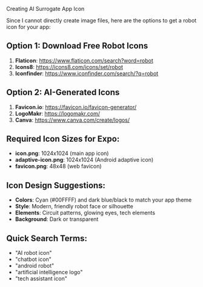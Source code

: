 Creating AI Surrogate App Icon

Since I cannot directly create image files, here are the options to get a robot icon for your app:

## Option 1: Download Free Robot Icons
1. **Flaticon**: https://www.flaticon.com/search?word=robot
2. **Icons8**: https://icons8.com/icons/set/robot
3. **Iconfinder**: https://www.iconfinder.com/search/?q=robot

## Option 2: AI-Generated Icons
1. **Favicon.io**: https://favicon.io/favicon-generator/
2. **LogoMakr**: https://logomakr.com/
3. **Canva**: https://www.canva.com/create/logos/

## Required Icon Sizes for Expo:
- **icon.png**: 1024x1024 (main app icon)
- **adaptive-icon.png**: 1024x1024 (Android adaptive icon)
- **favicon.png**: 48x48 (web favicon)

## Icon Design Suggestions:
- **Colors**: Cyan (#00FFFF) and dark blue/black to match your app theme
- **Style**: Modern, friendly robot face or silhouette
- **Elements**: Circuit patterns, glowing eyes, tech elements
- **Background**: Dark or transparent

## Quick Search Terms:
- "AI robot icon"
- "chatbot icon"
- "android robot"
- "artificial intelligence logo"
- "tech assistant icon"